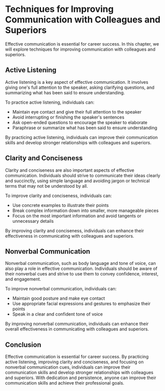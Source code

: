 Techniques for Improving Communication with Colleagues and Superiors
===============================================================================================================

Effective communication is essential for career success. In this chapter, we will explore techniques for improving communication with colleagues and superiors.

Active Listening
----------------

Active listening is a key aspect of effective communication. It involves giving one's full attention to the speaker, asking clarifying questions, and summarizing what has been said to ensure understanding.

To practice active listening, individuals can:

* Maintain eye contact and give their full attention to the speaker
* Avoid interrupting or finishing the speaker's sentences
* Ask open-ended questions to encourage the speaker to elaborate
* Paraphrase or summarize what has been said to ensure understanding

By practicing active listening, individuals can improve their communication skills and develop stronger relationships with colleagues and superiors.

Clarity and Conciseness
-----------------------

Clarity and conciseness are also important aspects of effective communication. Individuals should strive to communicate their ideas clearly and succinctly, using simple language and avoiding jargon or technical terms that may not be understood by all.

To improve clarity and conciseness, individuals can:

* Use concrete examples to illustrate their points
* Break complex information down into smaller, more manageable pieces
* Focus on the most important information and avoid tangents or unnecessary details

By improving clarity and conciseness, individuals can enhance their effectiveness in communicating with colleagues and superiors.

Nonverbal Communication
-----------------------

Nonverbal communication, such as body language and tone of voice, can also play a role in effective communication. Individuals should be aware of their nonverbal cues and strive to use them to convey confidence, interest, and engagement.

To improve nonverbal communication, individuals can:

* Maintain good posture and make eye contact
* Use appropriate facial expressions and gestures to emphasize their points
* Speak in a clear and confident tone of voice

By improving nonverbal communication, individuals can enhance their overall effectiveness in communicating with colleagues and superiors.

Conclusion
----------

Effective communication is essential for career success. By practicing active listening, improving clarity and conciseness, and focusing on nonverbal communication cues, individuals can improve their communication skills and develop stronger relationships with colleagues and superiors. With dedication and persistence, anyone can improve their communication skills and achieve their professional goals.
